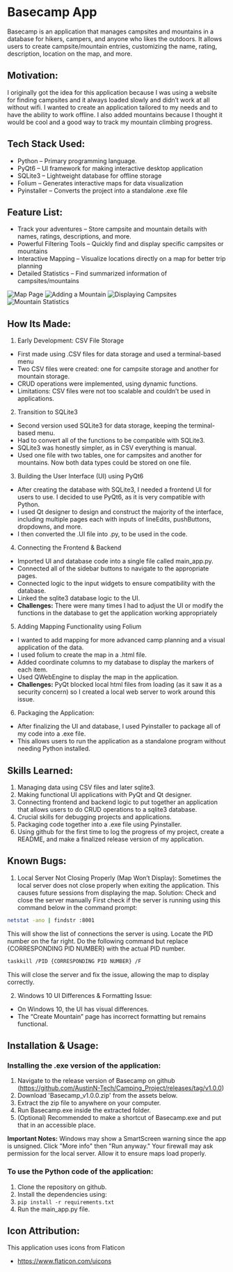 # Basecamp App
Basecamp is an application that manages campsites and mountains in a database for hikers, campers, and anyone who likes the outdoors. It allows users to create campsite/mountain entries, customizing the name, rating, description, location on the map, and more.

## Motivation:
I originally got the idea for this application because I was using a website for finding campsites and it always loaded slowly and didn’t work at all without wifi. I wanted to create an application tailored to my needs and to have the ability to work offline. I also added mountains because I thought it would be cool and a good way to track my mountain climbing progress.


## Tech Stack Used:
* Python – Primary programming language.
* PyQt6 – UI framework for making interactive desktop application
* SQLite3 – Lightweight database for offline storage
* Folium – Generates interactive maps for data visualization
* Pyinstaller – Converts the project into a standalone .exe file


## Feature List:
* Track your adventures – Store campsite and mountain details with names, ratings, descriptions, and more.
* Powerful Filtering Tools – Quickly find and display specific campsites or mountains
* Interactive Mapping – Visualize locations directly on a map for better trip planning
* Detailed Statistics –  Find summarized information of campsites/mountains

![Map Page](screenshots/map_page.png)
![Adding a Mountain](screenshots/mountain_create.png)
![Displaying Campsites](screenshots/campsite_display.png)
![Mountain Statistics](screenshots/mountain_stats.png)

## How Its Made:
1. Early Development: CSV File Storage
- First made using .CSV files for data storage and used a terminal-based menu
- Two CSV files were created: one for campsite storage and another for mountain storage.
- CRUD operations were implemented, using dynamic functions.
- Limitations: CSV files were not too scalable and couldn’t be used in applications.
2. Transition to SQLite3
- Second version used SQLite3 for data storage, keeping the terminal-based menu.
- Had to convert all of the functions to be compatible with SQLite3.
- SQLite3 was honestly simpler, as in CSV everything is manual.
- Used one file with two tables, one for campsites and another for mountains. Now both data types could be stored on one file.
3. Building the User Interface (UI) using PyQt6
- After creating the database with SQLite3, I needed a frontend UI for users to use. I decided to use PyQt6, as it is very compatible with Python.
- I used Qt designer to design and construct the majority of the interface, including multiple pages each with inputs of lineEdits, pushButtons, dropdowns, and more.
- I then converted the .UI file into .py, to be used in the code.
4. Connecting the Frontend & Backend
- Imported UI and database code into a single file called main_app.py.
- Connected all of the sidebar buttons to navigate to the appropriate pages.
- Connected logic to the input widgets to ensure compatibility with the database.
- Linked the sqlite3 database logic to the UI.
- **Challenges:** There were many times I had to adjust the UI or modify the functions in the database to get the application working appropriately
5. Adding Mapping Functionality using Folium
- I wanted to add mapping for more advanced camp planning and a visual application of the data.
- I used folium to create the map in a .html file. 
- Added coordinate columns to my database to display the markers of each item.
- Used QWebEngine to display the map in the application.
- **Challenges:** PyQt blocked local html files from loading (as it saw it as a security concern) so I created a local web server to work around this issue.
6. Packaging the Application:
- After finalizing the UI and database, I used Pyinstaller to package all of my code into a .exe file.
- This allows users to run the application as a standalone program without needing Python installed.


## Skills Learned:
1. Managing data using CSV files and later sqlite3.
2. Making functional UI applications with PyQt and Qt designer.
3. Connecting frontend and backend logic to put together an application that allows users to do CRUD operations to a sqlite3 database.
4. Crucial skills for debugging projects and applications.
5. Packaging code together into a .exe file using Pyinstaller.
6. Using github for the first time to log the progress of my project, create a README, and make a finalized release version of my application.


## Known Bugs:
1. Local Server Not Closing Properly (Map Won’t Display):
Sometimes the local server does not close properly when exiting the application. This causes future sessions from displaying the map.
Solution: Check and close the server manually
First check if the server is running using this command below in the command prompt:
```bash
netstat -ano | findstr :8001
```
This will show the list of connections the server is using. Locate the PID number on the far right. Do the following command but replace {CORRESPONDING PID NUMBER} with the actual PID number.
```bash
taskkill /PID {CORRESPONDING PID NUMBER} /F
```
This will close the server and fix the issue, allowing the map to display correctly.

2. Windows 10 UI Differences & Formatting Issue:
- On Windows 10, the UI has visual differences.
- The “Create Mountain” page has incorrect formatting but remains functional.


## Installation & Usage:
### Installing the .exe version of the application:
1. Navigate to the release version of Basecamp on github (https://github.com/AustinN-Tech/Camping_Project/releases/tag/v1.0.0)
2. Download 'Basecamp_v1.0.0.zip' from the assets below.
3. Extract the zip file to anywhere on your computer.
4. Run Basecamp.exe inside the extracted folder.
5. (Optional) Recommended to make a shortcut of Basecamp.exe and put that in an accessible place.

**Important Notes:**
Windows may show a SmartScreen warning since the app is unsigned. Click "More info" then "Run anyway."
Your firewall may ask permission for the local server. Allow it to ensure maps load properly.

### To use the Python code of the application:
1. Clone the repository on github.
2. Install the dependencies using:
4. ```pip install -r requirements.txt```
5. Run the main_app.py file.


## Icon Attribution:
This application uses icons from Flaticon
* https://www.flaticon.com/uicons

